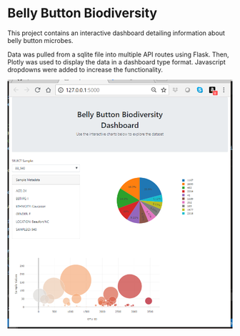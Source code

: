 # Belly Button Biodiversity

This project contains an interactive dashboard detailing information about belly button microbes.

Data was pulled from a sqlite file into multiple API routes using Flask. Then, Plotly was used to display the data in a dashboard type format. Javascript dropdowns were added to increase the functionality.

![webpage1](webpage1.PNG)
